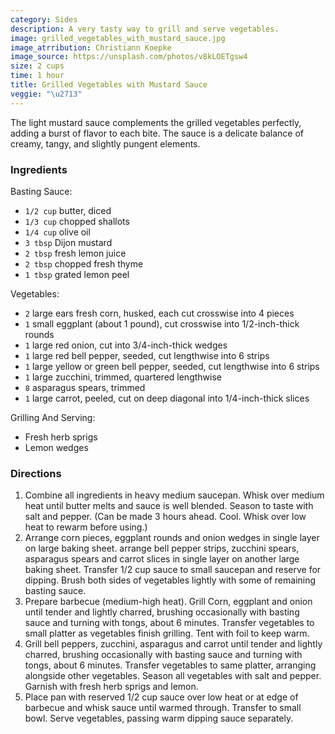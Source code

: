 ```yaml
---
category: Sides
description: A very tasty way to grill and serve vegetables.
image: grilled_vegetables_with_mustard_sauce.jpg
image_atrribution: Christiann Koepke
image_source: https://unsplash.com/photos/v8kLOETgsw4
size: 2 cups
time: 1 hour
title: Grilled Vegetables with Mustard Sauce
veggie: "\u2713"
---
```


The light mustard sauce complements the grilled vegetables perfectly, adding a burst of flavor to each bite. The sauce is a delicate balance of creamy, tangy, and slightly pungent elements.

### Ingredients

Basting Sauce:

* `1/2 cup` butter, diced
* `1/3 cup` chopped shallots
* `1/4 cup` olive oil
* `3 tbsp` Dijon mustard
* `2 tbsp` fresh lemon juice
* `2 tbsp` chopped fresh thyme
* `1 tbsp` grated lemon peel

Vegetables:

* `2` large ears fresh corn, husked, each cut crosswise into 4 pieces
* `1` small eggplant (about 1 pound), cut crosswise into 1/2-inch-thick rounds
* `1` large red onion, cut into 3/4-inch-thick wedges
* `1` large red bell pepper, seeded, cut lengthwise into 6 strips
* `1` large yellow or green bell pepper, seeded, cut lengthwise into 6 strips
* `1` large zucchini, trimmed, quartered lengthwise
* `8` asparagus spears, trimmed
* `1` large carrot, peeled, cut on deep diagonal into 1/4-inch-thick slices

Grilling And Serving:

* Fresh herb sprigs
* Lemon wedges

### Directions

1. Combine all ingredients in heavy medium saucepan. Whisk over medium heat until butter melts and sauce is well blended. Season to taste with salt and pepper. (Can be made 3 hours ahead. Cool. Whisk over low heat to rewarm before using.)
2. Arrange corn pieces, eggplant rounds and onion wedges in single layer on large baking sheet. arrange bell pepper strips, zucchini spears, asparagus spears and carrot slices in single layer on another large baking sheet. Transfer 1/2 cup sauce to small saucepan and reserve for dipping. Brush both sides of vegetables lightly with some of remaining basting sauce.
3. Prepare barbecue (medium-high heat). Grill Corn, eggplant and onion until tender and lightly charred, brushing occasionally with basting sauce and turning with tongs, about 6 minutes. Transfer vegetables to small platter as vegetables finish grilling. Tent with foil to keep warm.
4. Grill bell peppers, zucchini, asparagus and carrot until tender and lightly charred, brushing occasionally with basting sauce and turning with tongs, about 6 minutes. Transfer vegetables to same platter, arranging alongside other vegetables. Season all vegetables with salt and pepper. Garnish with fresh herb sprigs and lemon.
5. Place pan with reserved 1/2 cup sauce over low heat or at edge of barbecue and whisk sauce until warmed through. Transfer to small bowl. Serve vegetables, passing warm dipping sauce separately.